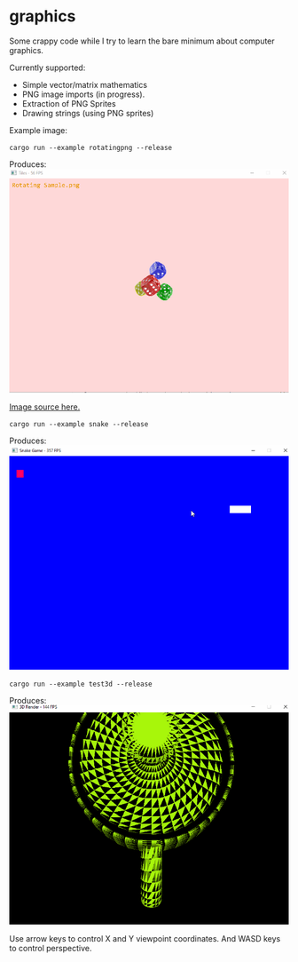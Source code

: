 # graphics
Some crappy code while I try to learn the bare minimum about computer graphics.

Currently supported:
- Simple vector/matrix mathematics
- PNG image imports (in progress).
- Extraction of PNG Sprites
- Drawing strings (using PNG sprites)

Example image:
```
cargo run --example rotatingpng --release
```
Produces:
<br>
<img src="examples/Rotating PNG.gif">

[Image source here.](https://en.wikipedia.org/wiki/Portable_Network_Graphics#/media/File:PNG_transparency_demonstration_1.png)
<br>
```
cargo run --example snake --release
```
Produces:
<br>
<img src="examples/Snakegame.gif">
<br>
```
cargo run --example test3d --release
```
Produces:
<br>
<img src="examples/teacup.gif">

Use arrow keys to control  X and Y viewpoint coordinates. And WASD keys to control perspective.
